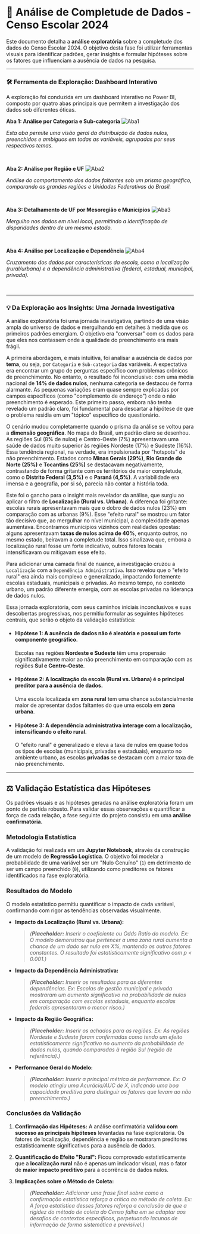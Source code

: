 # 🔬 Análise de Completude de Dados - Censo Escolar 2024

Este documento detalha a **análise exploratória** sobre a completude dos dados do Censo Escolar 2024. O objetivo desta fase foi utilizar ferramentas visuais para identificar padrões, gerar insights e formular hipóteses sobre os fatores que influenciam a ausência de dados na pesquisa.

---
### 🛠️ Ferramenta de Exploração: Dashboard Interativo

A exploração foi conduzida em um dashboard interativo no Power BI, composto por quatro abas principais que permitem a investigação dos dados sob diferentes óticas.

**Aba 1: Análise por Categoria e Sub-categoria**
![Aba1](/powerbi/gifs/aba1.gif)  

*Esta aba permite uma visão geral da distribuição de dados nulos, preenchidos e ambíguos em todas as variáveis, agrupadas por seus respectivos temas.*

<br>

**Aba 2: Análise por Região e UF**
![Aba2](/powerbi/gifs/aba2.gif)  

*Análise do comportamento dos dados faltantes sob um prisma geográfico, comparando as grandes regiões e Unidades Federativas do Brasil.*

<br>

**Aba 3: Detalhamento de UF por Mesoregião e Municípios**
![Aba3](/powerbi/gifs/aba3.gif)  

*Mergulho nos dados em nível local, permitindo a identificação de disparidades dentro de um mesmo estado.*

<br>

**Aba 4: Análise por Localização e Dependência**
![Aba4](/powerbi/gifs/aba4.gif)  

*Cruzamento dos dados por características da escola, como a localização (rural/urbana) e a dependência administrativa (federal, estadual, municipal, privada).*

<br>

---
### 💡 Da Exploração aos Insights: Uma Jornada Investigativa

A análise exploratória foi uma jornada investigativa, partindo de uma visão ampla do universo de dados e mergulhando em detalhes à medida que os primeiros padrões emergiam. O objetivo era "conversar" com os dados para que eles nos contassem onde a qualidade do preenchimento era mais frágil.

A primeira abordagem, e mais intuitiva, foi analisar a ausência de dados por **tema**, ou seja, por `Categoria` e `Sub-categoria` das variáveis. A expectativa era encontrar um grupo de perguntas específico com problemas crônicos de preenchimento. No entanto, o resultado foi inconclusivo: com uma média nacional de **14% de dados nulos**, nenhuma categoria se destacou de forma alarmante. As pequenas variações eram quase sempre explicadas por campos específicos (como "complemento de endereço") onde o não preenchimento é esperado. Este primeiro passo, embora não tenha revelado um padrão claro, foi fundamental para descartar a hipótese de que o problema residia em um "tópico" específico do questionário.

O cenário mudou completamente quando o prisma da análise se voltou para a **dimensão geográfica**. No mapa do Brasil, um padrão claro se desenhou. As regiões Sul (8% de nulos) e Centro-Oeste (7%) apresentavam uma saúde de dados muito superior às regiões Nordeste (17%) e Sudeste (16%). Essa tendência regional, na verdade, era impulsionada por "hotspots" de não preenchimento. Estados como **Minas Gerais (29%)**, **Rio Grande do Norte (25%)** e **Tocantins (25%)** se destacavam negativamente, contrastando de forma gritante com os territórios de maior completude, como o **Distrito Federal (3,5%)** e o **Paraná (4,5%)**. A variabilidade era imensa e a geografia, por si só, parecia não contar a história toda.

Este foi o gancho para o insight mais revelador da análise, que surgiu ao aplicar o filtro de **Localização (Rural vs. Urbana)**. A diferença foi gritante: escolas rurais apresentavam mais que o dobro de dados nulos (23%) em comparação com as urbanas (9%). Esse "efeito rural" se mostrou um fator tão decisivo que, ao mergulhar no nível municipal, a complexidade apenas aumentava. Encontramos municípios vizinhos com realidades opostas: alguns apresentavam **taxas de nulos acima de 40%**, enquanto outros, no mesmo estado, beiravam a completude total. Isso sinalizava que, embora a localização rural fosse um forte indicativo, outros fatores locais intensificavam ou mitigavam esse efeito.

Para adicionar uma camada final de nuance, a investigação cruzou a `Localização` com a `Dependência Administrativa`. Isso revelou que o "efeito rural" era ainda mais complexo e generalizado, impactando fortemente escolas estaduais, municipais e privadas. Ao mesmo tempo, no contexto urbano, um padrão diferente emergia, com as escolas privadas na liderança de dados nulos.

Essa jornada exploratória, com seus caminhos iniciais inconclusivos e suas descobertas progressivas, nos permitiu formular as seguintes hipóteses centrais, que serão o objeto da validação estatística:

* #### **Hipótese 1: A ausência de dados não é aleatória e possui um forte componente geográfico.**
    Escolas nas regiões **Nordeste e Sudeste** têm uma propensão significativamente maior ao não preenchimento em comparação com as regiões **Sul e Centro-Oeste**.

* #### **Hipótese 2: A localização da escola (Rural vs. Urbana) é o principal preditor para a ausência de dados.**
    Uma escola localizada em **zona rural** tem uma chance substancialmente maior de apresentar dados faltantes do que uma escola em **zona urbana**.

* #### **Hipótese 3: A dependência administrativa interage com a localização, intensificando o efeito rural.**
    O "efeito rural" é generalizado e eleva a taxa de nulos em quase todos os tipos de escolas (municipais, privadas e estaduais), enquanto no ambiente urbano, as escolas **privadas** se destacam com a maior taxa de não preenchimento.

---
## ⚖️ Validação Estatística das Hipóteses

Os padrões visuais e as hipóteses geradas na análise exploratória foram um ponto de partida robusto. Para validar essas observações e quantificar a força de cada relação, a fase seguinte do projeto consistiu em uma **análise confirmatória**.

### Metodologia Estatística
A validação foi realizada em um **Jupyter Notebook**, através da construção de um modelo de **Regressão Logística**. O objetivo foi modelar a probabilidade de uma variável ser um "Nulo Genuíno" (`1`) em detrimento de ser um campo preenchido (`0`), utilizando como preditores os fatores identificados na fase exploratória.

### Resultados do Modelo
O modelo estatístico permitiu quantificar o impacto de cada variável, confirmando com rigor as tendências observadas visualmente.

* **Impacto da Localização (Rural vs. Urbana):**
    > *(**Placeholder:** Inserir o coeficiente ou Odds Ratio do modelo. Ex: O modelo demonstrou que pertencer a uma zona rural aumenta a chance de um dado ser nulo em X%, mantendo os outros fatores constantes. O resultado foi estatisticamente significativo com p < 0.001.)*

* **Impacto da Dependência Administrativa:**
    > *(**Placeholder:** Inserir os resultados para as diferentes dependências. Ex: Escolas de gestão municipal e privada mostraram um aumento significativo na probabilidade de nulos em comparação com escolas estaduais, enquanto escolas federais apresentaram o menor risco.)*

* **Impacto da Região Geográfica:**
    > *(**Placeholder:** Inserir os achados para as regiões. Ex: As regiões Nordeste e Sudeste foram confirmadas como tendo um efeito estatisticamente significativo no aumento da probabilidade de dados nulos, quando comparadas à região Sul (região de referência).)*

* **Performance Geral do Modelo:**
    > *(**Placeholder:** Inserir a principal métrica de performance. Ex: O modelo atingiu uma Acurácia/AUC de X, indicando uma boa capacidade preditiva para distinguir os fatores que levam ao não preenchimento.)*

### Conclusões da Validação
1.  **Confirmação das Hipóteses:** A análise confirmatória **validou com sucesso as principais hipóteses** levantadas na fase exploratória. Os fatores de localização, dependência e região se mostraram preditores estatisticamente significativos para a ausência de dados.

2.  **Quantificação do Efeito "Rural":** Ficou comprovado estatisticamente que a **localização rural** não é apenas um indicador visual, mas o fator de **maior impacto preditivo** para a ocorrência de dados nulos.

3.  **Implicações sobre o Método de Coleta:**
    > *(**Placeholder:** Adicionar uma frase final sobre como a confirmação estatística reforça a crítica ao método de coleta. Ex: A força estatística desses fatores reforça a conclusão de que a rigidez do método de coleta do Censo falha em se adaptar aos desafios de contextos específicos, perpetuando lacunas de informação de forma sistemática e previsível.)*